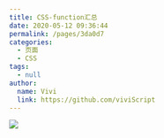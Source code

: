 ```yaml
---
title: CSS-function汇总
date: 2020-05-12 09:36:44
permalink: /pages/3da0d7
categories:
  - 页面
  - CSS
tags:
  - null
author:
  name: Vivi
  link: https://github.com/viviScript
---
```

![](https://jsd.cdn.zzko.cn/gh/xugaoyi/image_store/blog/20200512161232.jpg)
